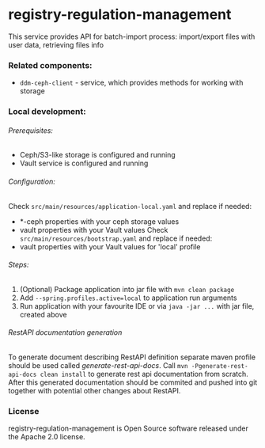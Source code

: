 # registry-regulation-management

This service provides API for batch-import process: import/export files with user data, retrieving files info 

### Related components:
* `ddm-ceph-client` - service, which provides methods for working with storage

### Local development:
###### Prerequisites:
* Ceph/S3-like storage is configured and running
* Vault service is configured and running

###### Configuration:
Check `src/main/resources/application-local.yaml` and replace if needed:
  * *-ceph properties with your ceph storage values
  * vault properties with your Vault values
Check `src/main/resources/bootstrap.yaml` and replace if needed:
  * vault properties with your Vault values for 'local' profile

###### Steps:
1. (Optional) Package application into jar file with `mvn clean package`
2. Add `--spring.profiles.active=local` to application run arguments
3. Run application with your favourite IDE or via `java -jar ...` with jar file, created above

###### RestAPI documentation generation

To generate document describing RestAPI definition separate maven profile should be used called _generate-rest-api-docs_. Call `mvn -Pgenerate-rest-api-docs clean install` to generate rest api documentation from scratch. After this generated documentation should be commited and pushed into git together with potential other changes about RestAPI.  


### License
registry-regulation-management is Open Source software released under the Apache 2.0 license.
